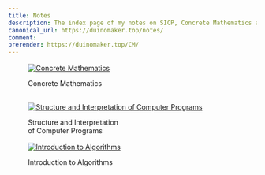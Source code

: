 ```yaml
---
title: Notes
description: The index page of my notes on SICP, Concrete Mathematics and Introduction to Algorithms
canonical_url: https://duinomaker.top/notes/
comment:
prerender: https://duinomaker.top/CM/
---
```


<div class="level" style="margin-top: 1rem;">
<div class="level-item">
<figure class="image">
<a href="/CM/" target="_self"><img class="image book-cover not-gallery-item" src="https://cdn.jsdelivr.net/gh/duinomaker/HexoBlog@0a32904/source/images/books/cm.jpg" alt="Concrete Mathematics" /></a>
<p class="rigid">Concrete Mathematics<br /><br /></p>
</figure>
</div>

<div class="level-item">
<figure class="image">
<a href="/SICP/" target="_self"><img class="image book-cover not-gallery-item" src="https://cdn.jsdelivr.net/gh/duinomaker/HexoBlog@0a32904/source/images/books/sicp.jpg" alt="Structure and Interpretation of Computer Programs" /></a>
<p class="rigid">Structure and Interpretation<br />of Computer Programs</p>
</figure>
</div>

<!-- <div class="tile">
<figure class="image has-mb-6">
<a href="/ITOC/" target="_self"><img class="image book-cover not-gallery-item" src="https://cdn.jsdelivr.net/gh/duinomaker/HexoBlog@0a32904/source/images/books/itoc.jpg" alt="Introdoction to the Theory of Computation" /></a>
<p class="rigid">Introduction to the<br />Theory of Computation</p>
</figure>
</div> -->
</div>

<div class="level" style="margin-top: 1rem;">
<div class="level-item">
<figure class="image">
<a href="/CLRS/" target="_self"><img class="image book-cover not-gallery-item" src="https://cdn.jsdelivr.net/gh/duinomaker/HexoBlog@0a32904/source/images/books/clrs.jpg" alt="Introduction to Algorithms" /></a>
<p class="rigid">Introduction to Algorithms</p>
</figure>
</div>
</div>
